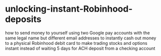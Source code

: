 # unlocking-instant-Robinhood-deposits
how to send money to yourself using two Google pay accounts with the same legal name but different email addresses to instantly cash out money to a physical Robinhood debit card to make trading stocks and options instant instead of waiting 5 days for ACH deposit from a checking account
